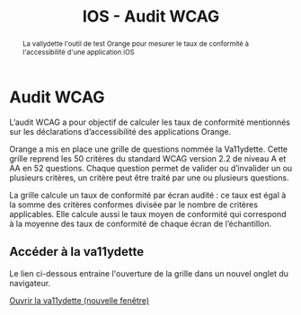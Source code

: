 ﻿---
title: "IOS - Audit WCAG"
abstract: "La vallydette l'outil de test Orange pour mesurer le taux de conformité à l'accessibilité d'une application iOS"
---

# Audit WCAG

L’audit WCAG a pour objectif de calculer les taux de conformité mentionnés sur les déclarations d’accessibilité des applications Orange.

Orange a mis en place une grille de questions nommée la Va11ydette. Cette grille reprend les 50 critères du standard WCAG version 2.2 de niveau A et AA en 52 questions. Chaque question permet de valider ou d’invalider un ou plusieurs critères, un critère peut être traité par une ou plusieurs questions. 

La grille calcule un taux de conformité par écran audité : ce taux est égal à la somme des critères conformes divisée par le nombre de critères applicables. Elle calcule aussi le taux moyen de conformité qui correspond à la moyenne des taux de conformité de chaque écran de l’échantillon.

## Accéder à la va11ydette

Le lien ci-dessous entraine l'ouverture de la grille dans un nouvel onglet du navigateur.  

<a href="https://la-va11ydette.orange.com/?list=wcag-ios&lang=fr" target="_blank" rel="noopener noreferrer" class="btn btn-outline-secondary" title="Ouvrir la va11ydette (nouvelle fenêtre)">Ouvrir la va11ydette<span class="visually-hidden"> (nouvelle fenêtre)</span></a>
